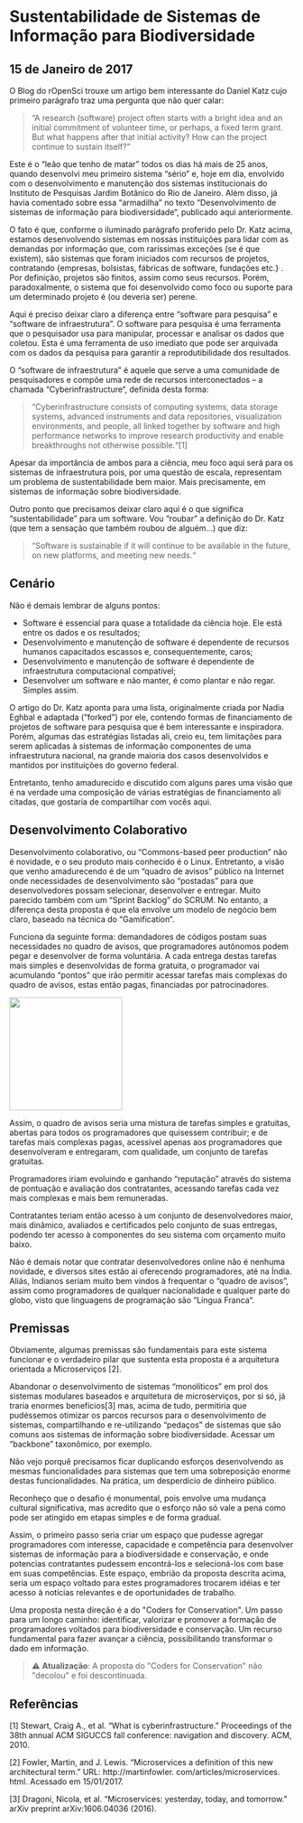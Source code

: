 # Sustentabilidade de Sistemas de Informação para Biodiversidade
## 15 de Janeiro de 2017

O Blog do rOpenSci trouxe um artigo bem interessante do Daniel Katz cujo primeiro parágrafo traz uma pergunta que não quer calar:

>“A research (software) project often starts with a bright idea and an initial commitment of volunteer time, or perhaps, a fixed term grant. But what happens after that initial activity? How can the project continue to sustain itself?”

Este é o “leão que tenho de matar” todos os dias há mais de 25 anos, quando desenvolvi meu primeiro sistema “sério” e, hoje em dia, envolvido com o desenvolvimento e manutenção dos sistemas institucionais do Instituto de Pesquisas Jardim Botânico do Rio de Janeiro. Além disso, já havia comentado sobre essa “armadilha” no texto “Desenvolvimento de sistemas de informação para biodiversidade“, publicado aqui anteriormente.

O fato é que, conforme o iluminado parágrafo proferido pelo Dr. Katz acima, estamos desenvolvendo sistemas em nossas instituições para lidar com as demandas por informação que, com raríssimas exceções (se é que existem), são sistemas que foram iniciados com recursos de projetos, contratando {empresas, bolsistas, fábricas de software, fundações etc.} . Por definição, projetos são finitos, assim como seus recursos. Porém, paradoxalmente, o sistema que foi desenvolvido como foco ou suporte para um determinado projeto é (ou deveria ser) perene.

Aqui é preciso deixar claro a diferença entre “software para pesquisa” e “software de infraestrutura”. O software para pesquisa é uma ferramenta que o pesquisador usa para manipular, processar e analisar os dados que coletou. Esta é uma ferramenta de uso imediato que pode ser arquivada com os dados da pesquisa para garantir a reprodutibilidade dos resultados.

O “software de infraestrutura” é aquele que serve a uma comunidade de pesquisadores e compõe uma rede de recursos interconectados – a chamada “Cyberinfrastructure“, definida desta forma:

>“Cyberinfrastructure consists of computing systems, data storage systems, advanced instruments and data repositories, visualization environments, and people, all linked together by software and high performance networks to improve research productivity and enable breakthroughs not otherwise possible.“[1]

Apesar da importância de ambos para a ciência, meu foco aqui será para os sistemas de infraestrutura pois, por uma questão de escala, representam um problema de sustentabilidade bem maior. Mais precisamente, em sistemas de informação sobre biodiversidade.

Outro ponto que precisamos deixar claro aqui é o que significa “sustentabilidade” para um software. Vou “roubar” a definição do Dr. Katz (que tem a sensação que também roubou de alguém…) que diz:

>“Software is sustainable if it will continue to be available in the future, on new platforms, and meeting new needs.“

## Cenário

Não é demais lembrar de alguns pontos:

* Software é essencial para quase a totalidade da ciência hoje. Ele está entre os dados e os resultados;
* Desenvolvimento e manutenção de software é dependente de recursos humanos capacitados escassos e, consequentemente, caros;
* Desenvolvimento e manutenção de software é dependente de infraestrutura computacional compatível;
* Desenvolver um software e não manter, é como plantar e não regar. Simples assim.

O artigo do Dr. Katz aponta para uma lista, originalmente criada por Nadia Eghbal e adaptada (“forked”) por ele, contendo formas de financiamento de projetos de software para pesquisa que é bem interessante e inspiradora. Porém, algumas das estratégias listadas ali, creio eu,  tem limitações para serem aplicadas à sistemas de informação componentes de uma infraestrutura nacional, na grande maioria dos casos desenvolvidos e mantidos por instituições do governo federal.

Entretanto, tenho amadurecido e discutido com alguns pares uma visão que é na verdade uma composição de várias estratégias de financiamento ali citadas, que gostaria de compartilhar com vocês aqui.

## Desenvolvimento Colaborativo

Desenvolvimento colaborativo, ou “Commons-based peer production” não é novidade, e o seu produto mais conhecido é o Linux. Entretanto, a visão que venho amadurecendo é de um “quadro de avisos” público na Internet onde necessidades de desenvolvimento são “postadas” para que desenvolvedores possam selecionar, desenvolver e entregar. Muito parecido também com um “Sprint Backlog” do SCRUM. No entanto, a diferença desta proposta é que ela envolve um modelo de negócio bem claro, baseado na técnica do “Gamification“.

Funciona da seguinte forma: demandadores de códigos postam suas necessidades no quadro de avisos, que programadores autônomos podem pegar e desenvolver de forma voluntária. A cada entrega destas tarefas mais simples e desenvolvidas de forma gratuita, o programador vai acumulando “pontos” que irão permitir acessar tarefas mais complexas do quadro de avisos, estas então pagas, financiadas por patrocinadores.

<img src="http://dalcinweb.s3-website-us-east-1.amazonaws.com/github/BiodivDadosMeta/sustentabilidadeSistemas1.jpg" width="200">

Assim, o quadro de avisos seria uma mistura de tarefas simples e gratuitas, abertas para todos os programadores que quisessem contribuir; e de tarefas mais complexas pagas, acessível apenas aos programadores que desenvolveram e entregaram, com qualidade, um conjunto de tarefas gratuitas.

Programadores iriam evoluindo e ganhando “reputação” através do sistema de pontuação e avaliação dos contratantes, acessando tarefas cada vez mais complexas e mais bem remuneradas.

Contratantes teriam então acesso à um conjunto de desenvolvedores maior, mais dinâmico, avaliados e certificados pelo conjunto de suas entregas, podendo ter acesso à componentes do seu sistema com orçamento muito baixo.

Não é demais notar que contratar desenvolvedores online não é nenhuma novidade, e diversos sites estão ai oferecendo programadores, até na Índia. Aliás, Indianos seriam muito bem vindos à frequentar o “quadro de avisos”, assim como programadores de qualquer nacionalidade e qualquer parte do globo, visto que linguagens de programação são “Língua Franca“.

## Premissas

Obviamente, algumas premissas são fundamentais para este sistema funcionar e o verdadeiro pilar que sustenta esta proposta é a arquitetura orientada a Microserviços [2].

Abandonar o desenvolvimento de sistemas “monolíticos” em prol dos sistemas modulares baseados e arquitetura de microserviços, por si só, já traria enormes benefícios[3] mas, acima de tudo, permitiria que pudéssemos otimizar os parcos recursos para o desenvolvimento de sistemas, compartilhando e re-utilizando “pedaços” de sistemas que são comuns aos sistemas de informação sobre biodiversidade. Acessar um “backbone” taxonômico, por exemplo.

Não vejo porquê precisamos ficar duplicando esforços desenvolvendo as mesmas funcionalidades para sistemas que tem uma sobreposição enorme destas funcionalidades. Na prática, um desperdício de dinheiro público.

Reconheço que o desafio é monumental, pois envolve  uma mudança cultural significativa, mas  acredito que o esforço não só vale a pena como pode ser atingido em etapas simples e de forma gradual.

Assim, o primeiro passo seria criar um espaço que pudesse agregar programadores com interesse, capacidade e competência para desenvolver sistemas de informação para a biodiversidade e conservação, e onde potencias contratantes pudessem encontrá-los e selecioná-los com base em suas competências. Este espaço, embrião da proposta descrita acima, seria um espaço voltado para estes programadores trocarem idéias e ter acesso à notícias relevantes e de oportunidades de trabalho.

Uma proposta nesta direção é a do "Coders for Conservation". Um passo para um longo caminho: identificar, valorizar e promover a formação de programadores voltados para biodiversidade e conservação. Um recurso fundamental para fazer avançar a ciência, possibilitando transformar o dado em informação.

> :warning: __Atualização__: A proposta do "Coders for Conservation" não "decolou" e foi descontinuada.

## Referências

[1] Stewart, Craig A., et al. “What is cyberinfrastructure.” Proceedings of the 38th annual ACM SIGUCCS fall conference: navigation and discovery. ACM, 2010.

[2] Fowler, Martin, and J. Lewis. “Microservices a definition of this new architectural term.” URL: http://martinfowler. com/articles/microservices. html. Acessado em 15/01/2017.

[3] Dragoni, Nicola, et al. “Microservices: yesterday, today, and tomorrow.” arXiv preprint arXiv:1606.04036 (2016).

